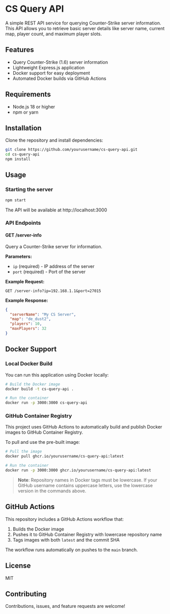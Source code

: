 # CS Query API

A simple REST API service for querying Counter-Strike server information. This API allows you to retrieve basic server details like server name, current map, player count, and maximum player slots.

## Features

- Query Counter-Strike (1.6) server information
- Lightweight Express.js application
- Docker support for easy deployment
- Automated Docker builds via GitHub Actions

## Requirements

- Node.js 18 or higher
- npm or yarn

## Installation

Clone the repository and install dependencies:

```bash
git clone https://github.com/yourusername/cs-query-api.git
cd cs-query-api
npm install
```

## Usage

### Starting the server

```bash
npm start
```

The API will be available at http://localhost:3000

### API Endpoints

#### GET /server-info

Query a Counter-Strike server for information.

**Parameters:**

- `ip` (required) - IP address of the server
- `port` (required) - Port of the server

**Example Request:**

```
GET /server-info?ip=192.168.1.1&port=27015
```

**Example Response:**

```json
{
  "serverName": "My CS Server",
  "map": "de_dust2",
  "players": 10,
  "maxPlayers": 32
}
```

## Docker Support

### Local Docker Build

You can run this application using Docker locally:

```bash
# Build the Docker image
docker build -t cs-query-api .

# Run the container
docker run -p 3000:3000 cs-query-api
```

### GitHub Container Registry

This project uses GitHub Actions to automatically build and publish Docker images to GitHub Container Registry.

To pull and use the pre-built image:

```bash
# Pull the image
docker pull ghcr.io/yourusername/cs-query-api:latest

# Run the container
docker run -p 3000:3000 ghcr.io/yourusername/cs-query-api:latest
```

> **Note**: Repository names in Docker tags must be lowercase. If your GitHub username contains uppercase letters, use the lowercase version in the commands above.

## GitHub Actions

This repository includes a GitHub Actions workflow that:

1. Builds the Docker image
2. Pushes it to GitHub Container Registry with lowercase repository name
3. Tags images with both `latest` and the commit SHA

The workflow runs automatically on pushes to the `main` branch.

## License

MIT

## Contributing

Contributions, issues, and feature requests are welcome! 